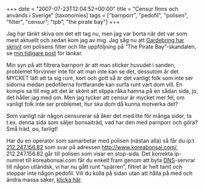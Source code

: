 +++
date = "2007-07-23T12:04:52+00:00"
title = "Censur finns och används i Sverige"
[taxonomies]
tags = ["barnporr", "pedofil", "polisen", "filter", "censur", "tpb", "the pirate bay"]
+++

Jag har tänkt skiva om det ett tag nu, men jag var borta när det var som mest aktuellt och sedan kom jag av mig. Jag såg nu att [Gardebring har skrivit][1] om polisens filter och lite uppföljning på &#8220;The Pirate Bay&#8221;-skandalen, se [min tidigare post][2] för länkar.

Min syn på att filtrera barnporr är att man sticker huvudet i sanden, problemet förvinner inte för att man inte kan se det, dessutom är det MYCKET lätt att ta sig runt, kort och gott så är det vanligt folk som inte ser sidorna medan pedofilerna fortfarande kan surfa runt vart dom vill. En kompis sa till mig att det är skönt att slippa råka hamna på en sådan sida, jo, det håller jag med om. Men jag tycker att censur är mycket mer fel, om vanligt folk inte ser problemet, hur ska dom då kunna motverka det?

Som vanligt när någon censurerar så åker det med lite för många sidor, ta t.ex. denna sida som säljer <span class="bloglink"><span id="LabelText">bonsaiträd, vad har den med parnporr och göra? Små träd, oo, farligt!</span></span>

Har du en operatör som samarbetar med polisen (nästan alla) så får du ip:t [212.247.156.82][3] som svar på adressen <http://www.koreabonsai.com/>, 212.247.156.82 går till polisen som visar en stop-sida. Det korrekta ip-numret till koreabonsai.com får du enkelt fram genom att byta [DNS][4]-servrar till någon utländsk, vi har nu gått runt &#8220;spärren&#8221;, filtret är helt tamt och stoppar inte någon pedofil. Vill du kolla på sidan utan att hålla på med och ändra massa saker, [klicka här][5].



<small></small>

 [1]: http://gardebring.com/2007/07/345.html
 [2]: http://junkpile.se/~s/wp/2007/01/the-pirate-bay/
 [3]: http://212.247.156.82
 [4]: http://sv.wikipedia.org/wiki/DNS
 [5]: http://web.archive.org/web/*/http://koreabonsai.com/

